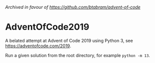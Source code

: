 _Archived in favour of https://github.com/btabram/advent-of-code_

# AdventOfCode2019

A belated attempt at Advent of Code 2019 using Python 3, see https://adventofcode.com/2019.

Run a given solution from the root directory, for example `python -m 13`.
